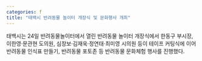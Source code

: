 ```yaml
---
categories: f
title: "태백시 반려동물 놀이터 개장식 및 문화행사 개최"
---
```

태백시는 24일 반려동물놀이터에서 열린 반려동물 놀이터 개장식에서 한동구 부시장, 이한영&middot;문관현 도의원, 심창보&middot;김재욱&middot;정연태&middot;최미영 시의원 등이 테이프 커팅식에 이어 반려동물 인식표 만들기, 반려동물 포토존 등 반려동물 문화체험 행사를 진행했다.